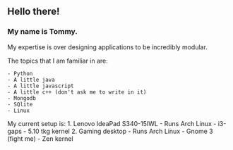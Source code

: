 ## Hello there!

### My name is Tommy.

My expertise is over designing applications to be incredibly modular.

The topics that I am familiar in are:

    - Python
    - A little java
    - A little javascript
    - A little c++ (don't ask me to write in it)
    - Mongodb
    - SQlite
    - Linux

My current setup is:
    1. Lenovo IdeaPad S340-15IWL 
        - Runs Arch Linux
        - i3-gaps
        - 5.10 tkg kernel
    2. Gaming desktop
        - Runs Arch Linux
        - Gnome 3 (fight me)
        - Zen kernel
